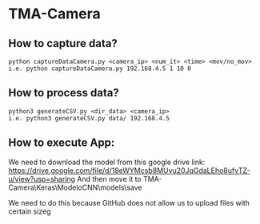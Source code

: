 # TMA-Camera


## How to capture data?
```
python captureDataCamera.py <camera_ip> <num_it> <time> <mov/no_mov>
i.e. python captureDataCamera.py 192.168.4.5 1 10 0
```

## How to process data?
```
python3 generateCSV.py <dir_data> <camera_ip>
i.e. python3 generateCSV.py data/ 192.168.4.5
```

## How to execute App:
We need to download the model from this google drive link: https://drive.google.com/file/d/18eWYMcsb8MUyu20JqGdaLEho8ufvTZ-u/view?usp=sharing And then move it to TMA-Camera\Keras\ModeloCNN\models\save

We need to do this because GitHub does not allow us to upload files with certain sizeg 


